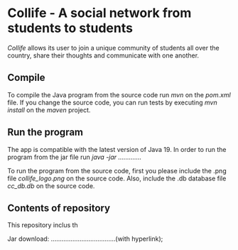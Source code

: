 # Collife - A social network from students to students 

*Collife* allows its user to join a unique community of students all over the country, share their thoughts and communicate with one another.

## Compile
To compile the Java program from the source code run *mvn* on the *pom.xml* file.
If you change the source code, you can run tests by executing *mvn install* on the *maven* project.

## Run the program
The app is compatible with the latest version of Java 19. 
In order to run the program from the jar file run *java -jar .............* 

To run the program from the source code, first you please include the .png file *collife_logo.png* on the source code.
Also, include the .db database file *cc_db.db* on the source code.

## Contents of repository

This repository inclus th








Jar download: ....................................(with hyperlink);

